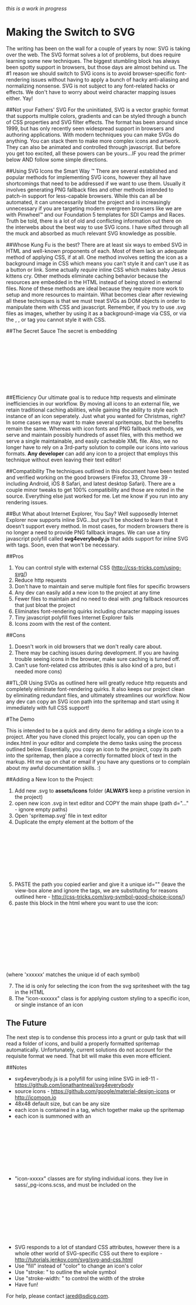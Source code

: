 *this is a work in progress*

# Making the Switch to SVG
The writing has been on the wall for a couple of years by now: SVG is taking over the web. The SVG format solves a lot of problems, but does require learning some new techniques. The biggest stumbling block has always been spotty support in browsers, but those days are almost behind us. The #1 reason we should switch to SVG icons is to avoid browser-specific font-rendering issues without having to apply a bunch of hacky anti-aliasing and normalizing nonsense. SVG is not subject to any font-related hacks or effects. We don't have to worry about weird character mapping issues either. Yay! 

##Not your Fathers' SVG
For the uninitiated, SVG is a vector graphic format that supports multiple colors, gradients and can be styled through a bunch of CSS properties and SVG filter effects. The format has been around since 1999, but has only recently seen widespread support in browsers and authoring applications. With modern techniques you can make SVGs do anything. You can stack them to make more complex icons and artwork. They can also be animated and controlled through javascript. But before you get too excited, all these powers can be yours...IF you read the primer below AND follow some simple directions.

##Using SVG Icons the Smart Way &trade;
There are several established and popular methods for implementing SVG icons, however they all have shortcomings that need to be addressed if we want to use them. Usually it involves generating PNG fallback files and other methods intended to patch-in support for less-capable browsers. While this can all be automated, it can unnecessarily bloat the project and is increasingly unnecessary if you are targeting modern evergreen browsers like we are with Pinwheel&trade; and our Foundation 5 templates for SDI Camps and Races. Truth be told, there is a lot of old and conflicting information out there on the interwebs about the best way to use SVG icons. I have sifted through all the muck and absorbed as much relevant SVG knowledge as possible.

##Whose Kung Fu is the best?
There are at least six ways to embed SVG in HTML and well-known proponents of each. Most of them lack an adequate method of applying CSS, if at all. One method involves setting the icon as a background image in CSS which means you can't style it and can't use it as a button or link. Some actually *require* inline CSS which makes baby Jesus kittens cry. Other methods eliminate caching behavior because the resources are embedded in the HTML instead of being stored in external files. None of these methods are ideal because they require more work to setup and more resources to maintain. What becomes clear after reviewing all these techniques is that we must treat SVGs as DOM objects in order to manipulate them with CSS and javascript. Remember, if you try to use .svg files as images, whether by using it as a background-image via CSS, or via the <img>, <object>, or <embed> tag you cannot style it with CSS. 

##The Secret Sauce
The secret is embedding <svg> tags inline, directly in the HTML with a <use> tag nested inside. This format allows us to select the desired icon sprite from the main spritemap.svg using unique IDs. To add external CSS suport you simply add an "icon-xxxxx" class on each <svg>. You are free to build your styles in SASS if you wish.

##Efficiency
Our ultimate goal is to reduce http requests and eliminate inefficiencies in our workflow. By moving all icons to an external file, we retain traditional caching abilities, while gaining the ability to style each instance of an icon seperately. Just what you wanted for Christmas, right? In some cases we may want to make several spritemaps, but the benefits remain the same. Whereas with icon fonts and PNG fallback methods, we serve and maintain possibly hundreds of asset files, with this method we serve a single maintainable, and easily cacheable XML file. Also, we no longer have to rely on a 3rd-party solution to compile our icons into various formats. **Any developer** can add any icon to a project that employs this technique without even leaving their text editor!

##Compatibility
The techniques outlined in this document have been tested and verified working on the good browsers (Firefox 33, Chrome 39 - including Android, iOS 8 Safari, and latest desktop Safari). There are a couple minor tweaks to get 100% compatibility and those are noted in the source. Everything else just worked for me. Let me know if you run into any rendering issues.

##But What about Internet Explorer, You Say?
Well supposedly Internet Explorer now supports inline SVG...but you'll be shocked to learn that it doesn't support every method. In most cases, for modern browsers there is no longer a need to provide PNG fallback images. We can use a tiny javascript polyfill called **svg4everybody.js** that adds support for inline SVG with <use> tags. Soon, even that won't be necessary. 

##Pros
1. You can control style with external CSS (http://css-tricks.com/using-svg/)
2. Reduce http requests
3. Don't have to maintain and serve multiple font files for specific browsers
4. Any dev can easily add a new icon to the project at any time
5. Fewer files to maintain and no need to deal with .png fallback resources that just bloat the project
6. Eliminates font-rendering quirks including character mapping issues
7. Tiny javascript polyfill fixes Internet Explorer fails
8. Icons zoom with the rest of the content.

##Cons
1. Doesn't work in old browsers that we don't really care about.
2. There may be caching issues during development. If you are having trouble seeing icons in the browser, make sure caching is turned off.
3. Can't use font-related css attributes (this is also kind of a pro, but i needed more cons)

##TL;DR
Using SVGs as outlined here will greatly reduce http requests and completely eliminate font-rendering quirks. It also keeps our project clean by eliminating redundant files, and ultimately streamlines our workflow. Now any dev can copy an SVG icon path into the spritemap and start using it immediately with full CSS support! 

#The Demo

This is intended to be a quick and dirty demo for adding a single icon to a project. After you have cloned this project locally, you can open up the index.html in your editor and complete the demo tasks using the process outlined below. Essentially, you copy an icon to the project, copy its path into the spritemap, then place a correctly formatted block of text in the markup. Hit me up on chat or email if you have any questions or to complain about my awful documentation skills. :)

##Adding a New Icon to the Project: 
1. Add new .svg to **assets/icons** folder (**ALWAYS** keep a pristine version in the project)
2. open new icon .svg in text editor and COPY the main shape (path d="..." - ignore empty paths)
3. Open 'spritemap.svg' file in text editor 
4. Duplicate the empty <symbol> element at the bottom of the <svg> block
5. PASTE the path you copied earlier and give it a unique id="" (leave the view-box alone and ignore the <g> tags, we are substituting <symbol> for reasons outlined here - http://css-tricks.com/svg-symbol-good-choice-icons/)
6. paste this block in the html where you want to use the icon:

  <svg class="icon-xxxxxx"> 
    <use xlink:href="assets/icons/spritemap.svg#xxxxxx"></use>
  </svg>
 
 (where 'xxxxxx' matches the unique id of each symbol)

7. The id is only for selecting the icon from the svg spritesheet with the <use> tag in the HTML
8. The "icon-xxxxxx" class is for applying custom styling to a specific icon, or single instance of an icon

## The Future

The next step is to condense this process into a grunt or gulp task that will read a folder of icons, and build a properly formatted spritemap automatically. Unfortunately, current solutions do not account for the requisite format we need. That bit will make this even more efficient.

##Notes
* svg4everybody.js is a polyfill for using inline SVG in ie8-11 - https://github.com/jonathantneal/svg4everybody 
* source icons - https://github.com/google/material-design-icons or http://icomoon.io
* 48x48 default size, but can be any size
* each icon is contained in a <symbol> tag, which together make up the spritemap
* each icon is summoned with an <svg> tag containing a <use> tag that points to the id of the desired icon
* "icon-xxxxx" classes are for styling individual icons. they live in sass/_pg-icons.scss, and must be included on the <svg> tag or they won't work.
* SVG responds to a lot of standard CSS attributes, however there is a whole other world of SVG-specific CSS out there to explore - http://tutorials.jenkov.com/svg/svg-and-css.html
* Use "fill" instead of "color" to change an icon's color 
* Use "stroke: " to outline the whole symbol
* Use "stroke-width: " to control the width of the stroke
* Have fun!

For help, please contact jared@sdicg.com.